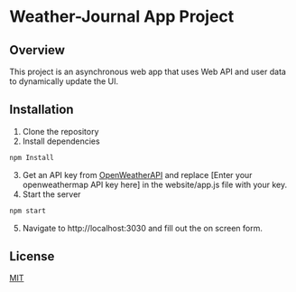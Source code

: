 # Weather-Journal App Project

## Overview
This project is an asynchronous web app that uses Web API and user data to dynamically update the UI.

## Installation
1. Clone the repository
2. Install dependencies
```bash
npm Install
```
3. Get an API key from [OpenWeatherAPI](https://openweathermap.org/api) and replace [Enter your openweathermap API key here] in the website/app.js file with your key.
4. Start the server
```bash
npm start
```
5. Navigate to http://localhost:3030 and fill out the on screen form.

## License
[MIT](https://choosealicense.com/licenses/mit/)